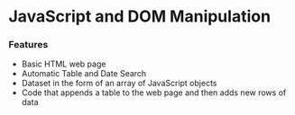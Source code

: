 # JavaScript and DOM Manipulation


### Features

- Basic HTML web page
- Automatic Table and Date Search
- Dataset in the form of an array of JavaScript objects
- Code that appends a table to the web page and then adds new rows of data 

